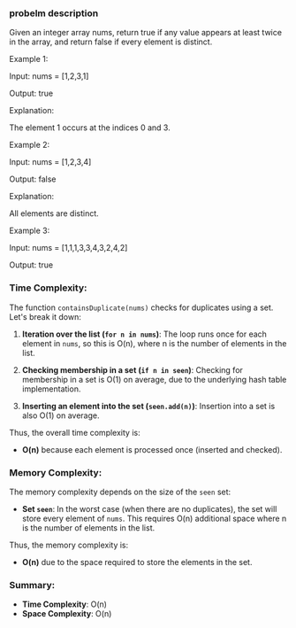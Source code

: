 ### probelm description
Given an integer array nums, return true if any value appears at least twice in the array, and return false if every element is distinct.

Example 1:

Input: nums = [1,2,3,1]

Output: true

Explanation:

The element 1 occurs at the indices 0 and 3.

Example 2:

Input: nums = [1,2,3,4]

Output: false

Explanation:

All elements are distinct.

Example 3:

Input: nums = [1,1,1,3,3,4,3,2,4,2]

Output: true



### Time Complexity:
The function `containsDuplicate(nums)` checks for duplicates using a set. Let's break it down:

1. **Iteration over the list (`for n in nums`)**: The loop runs once for each element in `nums`, so this is O(n), where n is the number of elements in the list.

2. **Checking membership in a set (`if n in seen`)**: Checking for membership in a set is O(1) on average, due to the underlying hash table implementation.

3. **Inserting an element into the set (`seen.add(n)`)**: Insertion into a set is also O(1) on average.

Thus, the overall time complexity is:
- **O(n)** because each element is processed once (inserted and checked).

### Memory Complexity:
The memory complexity depends on the size of the `seen` set:

- **Set `seen`**: In the worst case (when there are no duplicates), the set will store every element of `nums`. This requires O(n) additional space where n is the number of elements in the list.

Thus, the memory complexity is:
- **O(n)** due to the space required to store the elements in the set.

### Summary:
- **Time Complexity**: O(n)
- **Space Complexity**: O(n)